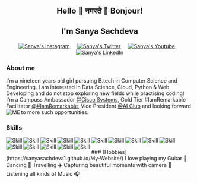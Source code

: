 ## <p align="center"> Hello 👋 नमस्ते 🙏 Bonjour! </p>
<h2 align="center"> I'm Sanya Sachdeva </h2>
<p align="center">
<a href="https://www.instagram.com/__sanya_sachdeva__/">
<img align="center" padding-right:10px alt="Sanya's Instagram" src="https://user-images.githubusercontent.com/69337392/123618371-c1199180-d825-11eb-8571-34adeb4e1fd9.png" />
</a> &nbsp;&nbsp;&nbsp;
<a href="https://twitter.com/Sanya_Sachdeva_">
<img align="center" alt="Sanya's Twitter" src="https://user-images.githubusercontent.com/69337392/123618374-c2e35500-d825-11eb-89c4-7859038ca6e2.png" />
</a> &nbsp;&nbsp;&nbsp;                                
<a href="https://www.youtube.com/channel/UCnpwuStrReyUWG7PzmUgmag">
<img align="center" alt="Sanya's Youtube" src="https://user-images.githubusercontent.com/69337392/123618378-c4ad1880-d825-11eb-91dd-6a22b03ef0d7.png" />
</a> &nbsp;&nbsp;&nbsp;                
<a href="https://www.linkedin.com/in/sanya-sachdeva/">
<img align="center" alt="Sanya's LinkedIn" src="https://user-images.githubusercontent.com/69337392/123618382-c5de4580-d825-11eb-9b4d-74015a4edb3f.png" />
</a></p>

### About me
I'm a nineteen years old girl pursuing B.tech in Computer Science and Engineering. I am interested in Data Science, Cloud, Python & Web Developing and do not stop exploring new fields while practising coding! I'm a Campuss Ambassador [@Cisco Systems](https://www.cisco.com/c/en_in/index.html), Gold Tier #IamRemarkable Facilitator [@#IamRemarkable](https://iamremarkable.withgoogle.com/), Vice President [@AI Club](https://www.linkedin.com/company/amity-ai-club/)
and looking forward to more such opportunities. 
<img align="left" alt="ME" src="https://user-images.githubusercontent.com/69337392/123616629-181e6700-d824-11eb-82d2-4c16e64903a9.png">

### Skills
<img align="left" alt="Skill" src="https://user-images.githubusercontent.com/69337392/123623775-7a2e9a80-d82b-11eb-9f49-e3d78bf460f9.png" />
<img align="left" alt="Skill" src="https://user-images.githubusercontent.com/69337392/123624267-ff19b400-d82b-11eb-8ebb-dee5e3f0e0ee.png" />
<img align="left" alt="Skill" src="https://user-images.githubusercontent.com/69337392/123623793-7f8be500-d82b-11eb-9368-288ae7fda36e.png" />
<img align="left" alt="Skill" src="https://user-images.githubusercontent.com/69337392/123625945-e90cf300-d82d-11eb-8f83-993191d54290.png" />
<img align="left" alt="Skill" src="https://user-images.githubusercontent.com/69337392/123626001-f75b0f00-d82d-11eb-966e-d926039f2846.png" />
<img align="left" alt="Skill" src="https://user-images.githubusercontent.com/69337392/123625351-4fdddc80-d82d-11eb-939f-36afd14f1e12.png" />
<img align="left" alt="Skill" src="https://user-images.githubusercontent.com/69337392/123625364-52403680-d82d-11eb-8016-ca394ab56030.png" />
<img align="left" alt="Skill" src="https://user-images.githubusercontent.com/69337392/123625369-53716380-d82d-11eb-8cef-84a899584cc1.png" />
<img align="left" alt="Skill" src="https://user-images.githubusercontent.com/69337392/123622852-620a4b80-d82a-11eb-92c1-a59399144ee2.png" />
<img align="left" alt="Skill" src="https://user-images.githubusercontent.com/69337392/123623679-5e2af900-d82b-11eb-91e6-7c9a018dea9b.png" />
<img align="left" alt="Skill" src="https://user-images.githubusercontent.com/69337392/123623690-62571680-d82b-11eb-83e1-7b0403c8bd27.png" />
<img align="left" alt="Skill" src="https://user-images.githubusercontent.com/69337392/123624261-fcb75a00-d82b-11eb-8de0-695eb717793d.png" />
<img align="left" alt="Skill" src="https://user-images.githubusercontent.com/69337392/123624345-12c51a80-d82c-11eb-9b44-a10dd7f7abaa.png" />
<img align="left" alt="Skill" src="https://user-images.githubusercontent.com/69337392/123624400-22446380-d82c-11eb-90e3-425f43bdb721.png" />
<img align="left" alt="Skill" src="https://user-images.githubusercontent.com/69337392/123623789-7e5ab800-d82b-11eb-88ac-7d7704791e2d.png" />
<p>&nbsp;</p>
### [Hobbies](https://sanyasachdeva1.github.io/My-Website/)
I love playing my Guitar 🎸 Dancing 💃 Travelling ✈️ Capturing beautiful moments with camera 📸 Listening all kinds of Music 🎧

